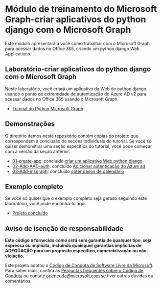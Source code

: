 # <a name="microsoft-graph-training-module---build-python-django-apps-with-microsoft-graph"></a>Módulo de treinamento do Microsoft Graph-criar aplicativos do python django com o Microsoft Graph

Este módulo apresentará a você como trabalhar com o Microsoft Graph para acessar dados no Office 365, criando um python django Web Applications.

## <a name="lab---build-python-django-apps-with-microsoft-graph"></a>Laboratório-criar aplicativos do python django com o Microsoft Graph

Neste laboratório, você criará um aplicativo da Web do python django usando o ponto de extremidade de autenticação do Azure AD v2 para acessar dados no Office 365 usando o Microsoft Graph.

- [Tutorial do Python Microsoft Graph](https://docs.microsoft.com/graph/training/python-tutorial)

## <a name="demos"></a>Demonstrações

O [](./Demos) diretório demos neste repositório contém cópias do projeto que correspondem à conclusão de seções individuais do tutorial. Se você só quiser demonstrar uma seção específica do tutorial, você pode começar com a versão da seção anterior.

- [01-create-app](Demos/01-create-app): concluído [criar um aplicativo Web python django](https://docs.microsoft.com/graph/training/python-tutorial?tutorial-step=1)
- [02-Add-AAD-auth](Demos/02-add-aad-auth): concluído [Adicionar autenticação do Azure ad](https://docs.microsoft.com/graph/training/python-tutorial?tutorial-step=3)
- [03-Add-msgraph](Demos/03-add-msgraph): concluído [obter dados de calendário](https://docs.microsoft.com/graph/training/python-tutorial?tutorial-step=4)

## <a name="completed-sample"></a>Exemplo completo

Se você só quiser que o exemplo completo seja gerado seguindo este laboratório, você pode encontrá-lo aqui.

- [Projeto concluído](Demos/03-add-msgraph)

## <a name="disclaimer"></a>Aviso de isenção de responsabilidade

**Este código é fornecido *como está* sem garantia de qualquer tipo, seja expressa ou implícita, incluindo quaisquer garantias implícitas de ADEQÜAÇÃO para um propósito específico, comercialização ou não-violação.**

Este projeto adotou o [Código de Conduta de Software Livre da Microsoft](https://opensource.microsoft.com/codeofconduct/). Para saber mais, confira as [Perguntas frequentes sobre o Código de Conduta](https://opensource.microsoft.com/codeofconduct/faq/) ou contate [opencode@microsoft.com](mailto:opencode@microsoft.com) se tiver outras dúvidas ou comentários.